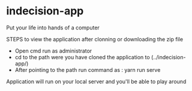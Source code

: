 # indecision-app
Put your life into hands of a computer

STEPS to view the application after clonning or downloading the zip file
*	Open cmd run as administrator
*	cd to the path were you have cloned the application to (../indecision-app/)
*	After pointing to the path run command as : yarn run serve

Application will run on your local server and you'll be able to play around
